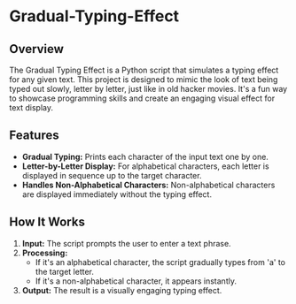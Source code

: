 # Gradual-Typing-Effect
## Overview
The Gradual Typing Effect is a Python script that simulates a typing effect for any given text. This project is designed to mimic the look of text being typed out slowly, letter by letter, just like in old hacker movies. It's a fun way to showcase programming skills and create an engaging visual effect for text display.

## Features

- **Gradual Typing:** Prints each character of the input text one by one.
- **Letter-by-Letter Display:** For alphabetical characters, each letter is displayed in sequence up to the target character.
- **Handles Non-Alphabetical Characters:** Non-alphabetical characters are displayed immediately without the typing effect.

## How It Works

1. **Input:** The script prompts the user to enter a text phrase.
2. **Processing:**
   - If it's an alphabetical character, the script gradually types from 'a' to the target letter.
   - If it's a non-alphabetical character, it appears instantly.
3. **Output:** The result is a visually engaging typing effect.
